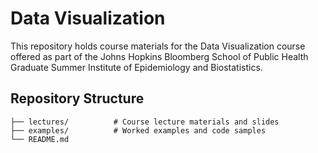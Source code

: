# Data Visualization

This repository holds course materials for the Data Visualization course offered as part of the Johns Hopkins Bloomberg School of Public Health Graduate Summer Institute of Epidemiology and Biostatistics.

## Repository Structure

```
├── lectures/          # Course lecture materials and slides
├── examples/          # Worked examples and code samples
└── README.md
```

